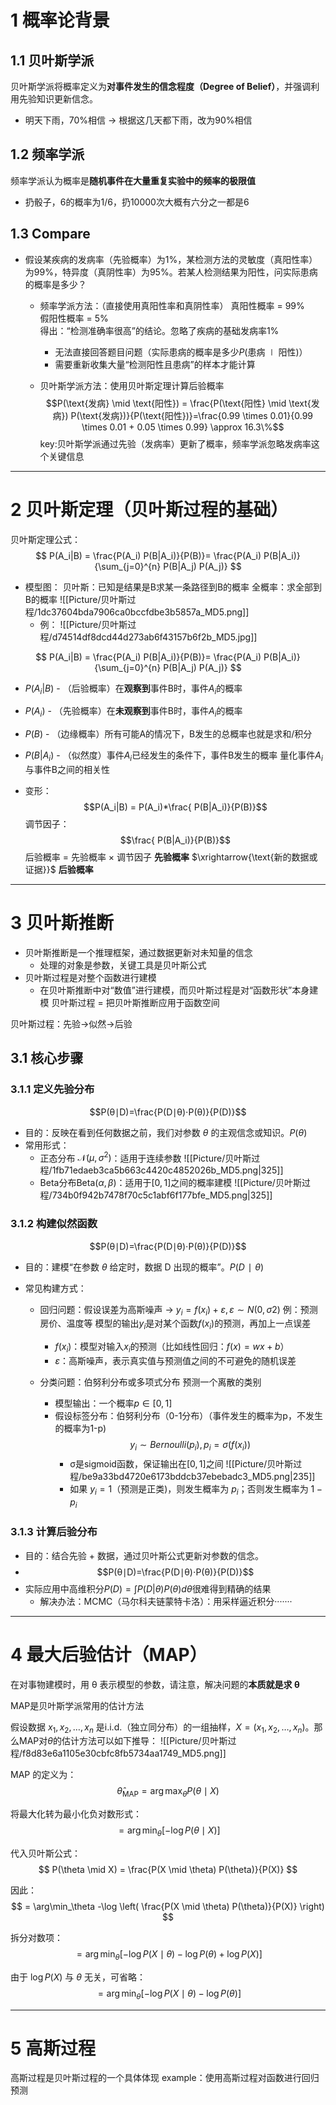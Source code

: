 # 1 概率论背景
## 1.1 贝叶斯学派
贝叶斯学派将概率定义为**对事件发生的信念程度（Degree of Belief）**，并强调利用先验知识更新信念。
- 明天下雨，70%相信 -> 根据这几天都下雨，改为90%相信

## 1.2 频率学派
频率学派认为概率是**随机事件在大量重复实验中的频率的极限值**
- 扔骰子，6的概率为1/6，扔10000次大概有六分之一都是6

## 1.3 Compare
- 假设某疾病的发病率（先验概率）为1%，某检测方法的灵敏度（真阳性率）为99%，特异度（真阴性率）为95%。若某人检测结果为阳性，问实际患病的概率是多少？
  - 频率学派方法：（直接使用真阳性率和真阴性率）
    真阳性概率 = 99%  
    假阳性概率 = 5%  
    得出：“检测准确率很高”的结论。忽略了疾病的基础发病率1%
    - 无法直接回答题目问题（实际患病的概率是多少$P(\text{患病} \mid \text{阳性})$）
    - 需要重新收集大量“检测阳性且患病”的样本才能计算
      
  - 贝叶斯学派方法：使用贝叶斯定理计算后验概率
    $$P(\text{发病} \mid \text{阳性}) = \frac{P(\text{阳性} \mid \text{发病}) P(\text{发病})}{P(\text{阳性})}=\frac{0.99 \times 0.01}{0.99 \times 0.01 + 0.05 \times 0.99} \approx 16.3\%$$
    key:贝叶斯学派通过先验（发病率）更新了概率，频率学派忽略发病率这个关键信息

---

# 2 贝叶斯定理（贝叶斯过程的基础）

贝叶斯定理公式：
$$ P(A_i|B) = \frac{P(A_i) P(B|A_i)}{P(B)}=
\frac{P(A_i) P(B|A_i)}{\sum_{j=0}^{n} P(B|A_j) P(A_j)}
$$
- 模型图：
  贝叶斯：已知是结果是B求某一条路径到B的概率
  全概率：求全部到B的概率
  ![[Picture/贝叶斯过程/1dc37604bda7906ca0bccfdbe3b5857a_MD5.png]]
  - 例：
  ![[Picture/贝叶斯过程/d74514df8dcd44d273ab6f43157b6f2b_MD5.jpg]]

$$ P(A_i|B) = \frac{P(A_i) P(B|A_i)}{P(B)}=
\frac{P(A_i) P(B|A_i)}{\sum_{j=0}^{n} P(B|A_j) P(A_j)}
$$
- $P(A_i|B)$ - （后验概率）在**观察到**事件B时，事件$A_i$的概率
- $P(A_i)$ - （先验概率）在**未观察到**事件B时，事件$A_i$的概率
- $P(B)$ - （边缘概率）所有可能A的情况下，B发生的总概率也就是求和/积分
- $P(B|A_i)$  - （似然度）事件$A_i​$已经发生的条件下，事件B发生的概率
  量化事件$A_i​$与事件B之间的相关性

- 变形：$$P(A_i|B) = P(A_i)*\frac{ P(B|A_i)}{P(B)}$$
  调节因子：$$\frac{ P(B|A_i)}{P(B)}$$
  后验概率 = 先验概率 × 调节因子
  **先验概率** $\xrightarrow{\text{新的数据或证据}}$ **后验概率**

---

# 3 贝叶斯推断
- 贝叶斯推断是一个推理框架，通过数据更新对未知量的信念
  - 处理的对象是参数，关键工具是贝叶斯公式
- 贝叶斯过程是对整个函数进行建模
  - 在贝叶斯推断中对“数值”进行建模，而贝叶斯过程是对“函数形状”本身建模
贝叶斯过程 = 把贝叶斯推断应用于函数空间

贝叶斯过程：先验→似然→后验

## 3.1 核心步骤
### 3.1.1 定义先验分布
$$P(θ∣D)=\frac{P(D∣θ)⋅P(θ)​}{P(D)}$$
- 目的：反映在看到任何数据之前，我们对参数 $\theta$ 的主观信念或知识。$P(θ)$
- 常用形式：
  - 正态分布 $\mathcal{N}(\mu, \sigma^2)$：适用于连续参数
    ![[Picture/贝叶斯过程/1fb71edaeb3ca5b663c4420c4852026b_MD5.png|325]]
  - Beta分布$\text{Beta}(\alpha, \beta)$：适用于$[0,1]$之间的概率建模
    ![[Picture/贝叶斯过程/734b0f942b7478f70c5c1abf6f177bfe_MD5.png|325]]

### 3.1.2 构建似然函数
$$P(θ∣D)=\frac{P(D∣θ)⋅P(θ)​}{P(D)}$$
- 目的：建模“在参数 $θ$ 给定时，数据 D 出现的概率”。$P(D∣θ)$
- 常见构建方式：
  
  - 回归问题：假设误差为高斯噪声 → $y_i​=f(x_i​)+ε, ε∼N(0,σ2)$
    例：预测房价、温度等
    模型的输出$y_i$是对某个函数$f(x_i​)$的预测，再加上一点误差
    - $f(x_i)$：模型对输入$x_i$的预测（比如线性回归：$f(x)=wx+b$）
    - $ε$：高斯噪声，表示真实值与预测值之间的不可避免的随机误差
      
  - 分类问题：伯努利分布或多项式分布
    预测一个离散的类别
     - 模型输出：一个概率$p∈[0,1]$
     - 假设标签分布：伯努利分布（0-1分布）（事件发生的概率为p，不发生的概率为1-p)$$y_i​∼Bernoulli(p_i​),p_i​=σ(f(x_i​))$$
       - σ是sigmoid函数，保证输出在$[0,1]$之间
         ![[Picture/贝叶斯过程/be9a33bd4720e6173bddcb37ebebadc3_MD5.png|235]]
       - 如果 $y_i = 1$（预测是正类)，则发生概率为 $p_i​$；否则发生概率为 $1 - p_i$​
    
### 3.1.3 计算后验分布
- 目的：结合先验 + 数据，通过贝叶斯公式更新对参数的信念。
- $$P(θ∣D)=\frac{P(D∣θ)⋅P(θ)​}{P(D)}$$
- 实际应用中高维积分$P(D) = \int P(D|\theta) P(\theta) d\theta$很难得到精确的结果
  - 解决办法：MCMC（马尔科夫链蒙特卡洛）：用采样逼近积分·······

---

# 4 最大后验估计（MAP）
在对事物建模时，用 θ 表示模型的参数，请注意，解决问题的**本质就是求 θ**

MAP是贝叶斯学派常用的估计方法

假设数据 $x_1, x_2, \ldots, x_n$ 是i.i.d.（独立同分布）的一组抽样，$X = (x_1, x_2, \ldots, x_n)$。那么MAP对$\theta$的估计方法可以如下推导：
![[Picture/贝叶斯过程/f8d83e6a1105e30cbfc8fb5734aa1749_MD5.png]]

MAP 的定义为：
$$
\hat{\theta}_{\text{MAP}} = \arg\max_\theta P(\theta \mid X)
$$

将最大化转为最小化负对数形式：
$$
= \arg\min_\theta [-\log P(\theta \mid X)]
$$

代入贝叶斯公式：
$$
P(\theta \mid X) = \frac{P(X \mid \theta) P(\theta)}{P(X)}
$$

因此：
$$
= \arg\min_\theta -\log \left( \frac{P(X \mid \theta) P(\theta)}{P(X)} \right)
$$

拆分对数项：
$$
= \arg\min_\theta \left[ -\log P(X \mid \theta) - \log P(\theta) + \log P(X) \right]
$$

由于 $\log P(X)$ 与 $\theta$ 无关，可省略：
$$
= \arg\min_\theta \left[ -\log P(X \mid \theta) - \log P(\theta) \right]
$$


---


# 5 高斯过程
高斯过程是贝叶斯过程的一个具体体现
example：使用高斯过程对函数进行回归预测


